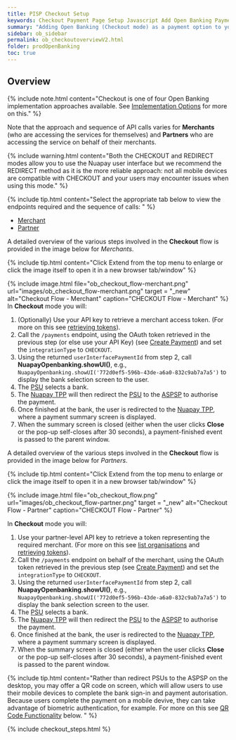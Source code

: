 ```yaml
---
title: PISP Checkout Setup
keywords: Checkout Payment Page Setup Javascript Add Open Banking Payment Page
summary: "Adding Open Banking (Checkout mode) as a payment option to your Payment Page requires configuration as outlined below. In Self-Hosted mode you must develop your own user interface."
sidebar: ob_sidebar
permalink: ob_checkoutoverviewV2.html
folder: prodOpenBanking
toc: true
---
```


## Overview

{% include note.html content="Checkout is one of four Open Banking implementation approaches available. See [Implementation Options](ob_pispimplementation.html) for more on this." %}

Note that the approach and sequence of API calls varies for **Merchants** (who are accessing the services for themselves) and **Partners** who are accessing the service on behalf of their merchants.

{% include warning.html content="Both the CHECKOUT and REDIRECT modes allow you to use the Nuapay user interface but we recommend the REDIRECT method as it is the more reliable approach: not all mobile devices are compatible with CHECKOUT and your users may encounter issues when using this mode." %}

{% include tip.html content="Select the appropriate tab below to view the endpoints required and the sequence of calls:
" %}


<ul id="profileTabs" class="nav nav-tabs">
    <li class="active"><a href="#profile" data-toggle="tab">Merchant</a></li>
    <li><a href="#about" data-toggle="tab">Partner</a></li>

</ul>
  <div class="tab-content">
<div role="tabpanel" class="tab-pane active" id="profile">

<!--Merchant -->

A detailed overview of the various steps involved in the <strong>Checkout</strong> flow is provided in the image below for <em>Merchants</em>.

{% include tip.html content="Click Extend from the top menu to enlarge or click the image itself to open it in a new browser tab/window" %}


{% include image.html file="ob_checkout_flow-merchant.png" url="images/ob_checkout_flow-merchant.png" target = "_new" alt="Checkout Flow - Merchant" caption="CHECKOUT Flow - Merchant" %}
In <strong>Checkout</strong> mode you will:


<ol>
    <li>(Optionally) Use your API key to retrieve a merchant access token. (For more on this see <a href="ob_partnerintegration.html#api-details---post-tokens">retrieving tokens</a>).</li>
    <li>Call the <code>/payments</code> endpoint, using the OAuth token retrieved in the previous step (or else use your API Key) (see <a href="ob_createpayment.html">Create Payment</a>) and set the <code>integrationType</code> to <code>CHECKOUT</code>.</li>
    <li>Using the returned <code>userInterfacePaymentId</code> from step 2, call <strong>NuapayOpenbanking.showUI()</strong>, e.g., <code>NuapayOpenbanking.showUI('772d0ef5-596b-43de-a6a0-832c9ab7a7a5')</code> to display the bank selection screen to the user.</li>
    <li>The <a href="#" data-toggle="tooltip" data-original-title="{{site.data.glossary.psu}}">PSU</a> selects a bank.</li>
    <li>The <a href="#" data-toggle="tooltip" data-original-title="{{site.data.glossary.tpp}}">Nuapay TPP</a> will then redirect the <a href="#" data-toggle="tooltip" data-original-title="{{site.data.glossary.psu}}">PSU</a> to the <a href="#" data-toggle="tooltip" data-original-title="{{site.data.glossary.aspsp}}">ASPSP</a> to authorise the payment.</li>
    <li>Once finished at the bank, the user is redirected to the <a href="#" data-toggle="tooltip" data-original-title="{{site.data.glossary.tpp}}">Nuapay TPP</a>, where a payment summary screen is displayed.</li>
    <li>When the summary screen is closed (either when the user clicks <strong>Close</strong> or the pop-up self-closes after 30 seconds), a payment-finished event is passed to the parent window.</li>
</ol>

</div>

<div role="tabpanel" class="tab-pane" id="about">

<!--Partner.-->

A detailed overview of the various steps involved in the <strong>Checkout</strong> flow is provided in the image below for <em>Partners</em>.

{% include tip.html content="Click Extend from the top menu to enlarge or click the image itself to open it in a new browser tab/window" %}

{% include image.html file="ob_checkout_flow.png" url="images/ob_checkout_flow-partner.png" target = "_new" alt="Checkout Flow - Partner" caption="CHECKOUT Flow - Partner" %}


In <strong>Checkout</strong> mode you will:


<ol>
    <li>Use your partner-level API key to retrieve a token representing the required merchant. (For more on this see <a href="ob_partnerintegration.html#api-details---get-organisations">list organisations</a> and <a href="ob_partnerintegration.html#api-details---post-tokens">retrieving tokens</a>).</li>
    <li>Call the <code>/payments</code> endpoint on behalf of the merchant, using the OAuth token retrieved in the previous step (see <a href="ob_createpayment.html">Create Payment</a>) and set the <code>integrationType</code> to <code>CHECKOUT</code>.</li>
    <li>Using the returned <code>userInterfacePaymentId</code> from step 2, call <strong>NuapayOpenbanking.showUI()</strong>, e.g., <code>NuapayOpenbanking.showUI('772d0ef5-596b-43de-a6a0-832c9ab7a7a5')</code> to display the bank selection screen to the user.</li>
    <li>The <a href="#" data-toggle="tooltip" data-original-title="{{site.data.glossary.psu}}">PSU</a> selects a bank.</li>
    <li>The <a href="#" data-toggle="tooltip" data-original-title="{{site.data.glossary.tpp}}">Nuapay TPP</a> will then redirect the <a href="#" data-toggle="tooltip" data-original-title="{{site.data.glossary.psu}}">PSU</a> to the <a href="#" data-toggle="tooltip" data-original-title="{{site.data.glossary.aspsp}}">ASPSP</a> to authorise the payment.</li>
    <li>Once finished at the bank, the user is redirected to the <a href="#" data-toggle="tooltip" data-original-title="{{site.data.glossary.tpp}}">Nuapay TPP</a>, where a payment summary screen is displayed.</li>
    <li>When the summary screen is closed (either when the user clicks <strong>Close</strong> or the pop-up self-closes after 30 seconds), a payment-finished event is passed to the parent window.</li>
</ol>


{% include tip.html content="Rather than redirect PSUs to the ASPSP on the desktop, you may offer a QR code on screen, which will allow users to use their mobile devices to complete the bank sign-in and payment autorisation. Because users complete the payment on a mobile devive, they can take advantage of biometric authentication, for example. For more on this see [QR Code Functionality](#qr-code-functionality) below. " %}


</div>
</div>

{% include checkout_steps.html %} <!--pulls in common steps for Partner and Merchant-->
